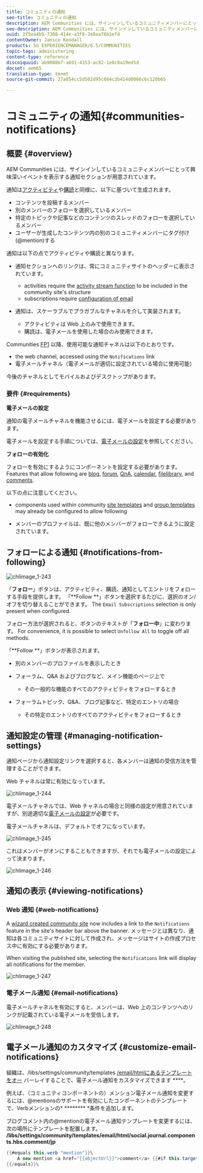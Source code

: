 ```yaml
---
title: コミュニティの通知
seo-title: コミュニティの通知
description: AEM Communities には、サインインしているコミュニティメンバーにとって興味深いイベントを表示する通知が用意されています
seo-description: AEM Communities には、サインインしているコミュニティメンバーにとって興味深いイベントを表示する通知が用意されています
uuid: 2f5ea4b5-7308-414e-a3f8-2e8aa76b1ef4
contentOwner: Janice Kendall
products: SG_EXPERIENCEMANAGER/6.5/COMMUNITIES
topic-tags: administering
content-type: reference
discoiquuid: ab9088b7-a691-4153-ac82-1e8c0a19ed5d
docset: aem65
translation-type: tm+mt
source-git-commit: 27a054cc5d502d95c664c3b414d0066c6c120b65

---
```



# コミュニティの通知{#communities-notifications}

## 概要 {#overview}

AEM Communities には、サインインしているコミュニティメンバーにとって興味深いイベントを表示する通知セクションが用意されています。

通知は[アクティビティ](/help/communities/essentials-activities.md)や[購読](/help/communities/subscriptions.md)と同様に、以下に基づいて生成されます。

* コンテンツを投稿するメンバー
* 別のメンバーのフォローを選択しているメンバー
* 特定のトピックや記事などのコンテンツのスレッドのフォローを選択しているメンバー
* ユーザーが生成したコンテンツ内の別のコミュニティメンバーにタグ付け(@mention)する

通知は以下の点でアクティビティや購読と異なります。

* 通知セクションへのリンクは、常にコミュニティサイトのヘッダーに表示されています。

   * activities require the [activity stream function](/help/communities/functions.md#activity-stream-function) to be included in the community site&#39;s structure
   * subscriptions require [configuration of email](/help/communities/email.md)

* 通知は、スケーラブルでプラガブルなチャネルを介して実装されます。

   * アクティビティは Web 上のみで使用できます。
   * 購読は、電子メールを使用した場合のみ使用できます。

Communities [FP1](/help/communities/deploy-communities.md#latestfeaturepack) 以降、使用可能な通知チャネルは以下のとおりです。

* the web channel, accessed using the `Notifications` link
* 電子メールチャネル（電子メールが適切に設定されている場合に使用可能）

今後のチャネルとしてモバイルおよびデスクトップがあります。

### 要件 {#requirements}

**電子メールの設定**

通知の電子メールチャネルを機能させるには、電子メールを設定する必要があります。

電子メールを設定する手順については、[電子メールの設定](/help/communities/analytics.md)を参照してください。

**フォローの有効化**

フォローを有効にするようにコンポーネントを設定する必要があります。Features that allow following are [blog](/help/communities/blog-feature.md), [forum](/help/communities/forum.md), [QnA](/help/communities/working-with-qna.md), [calendar](/help/communities/calendar.md), [filelibrary](/help/communities/file-library.md), and [comments](/help/communities/comments.md).

以下の点に注意してください。

* components used within community [site templates](/help/communities/sites.md) and [group templates](/help/communities/tools-groups.md) may already be configured to allow following

* メンバーのプロファイルは、既に他のメンバーがフォローできるように設定されています。

## フォローによる通知 {#notifications-from-following}

![chlimage_1-243](assets/chlimage_1-243.png)

「**フォロー**」ボタンは、アクティビティ、購読、通知としてエントリをフォローする手段を提供します。 「**Follow **」ボタンを選択するたびに、選択のオン/オフを切り替えることができます。 The `Email Subscriptions` selection is only present when configured.

フォロー方法が選択されると、ボタンのテキストが「**フォロー中**」に変わります。 For convenience, it is possible to select `Unfollow All` to toggle off all methods.

「**Follow **」ボタンが表示されます。

* 別のメンバーのプロファイルを表示したとき
* フォーラム、Q&amp;A およびブログなど、メイン機能のページ上で

   * その一般的な機能のすべてのアクティビティをフォローするとき

* フォーラムトピック、Q&amp;A、ブログ記事など、特定のエントリの場合

   * その特定のエントリのすべてのアクティビティをフォローするとき

## 通知設定の管理 {#managing-notification-settings}

通知ページから通知設定リンクを選択すると、各メンバーは通知の受信方法を管理することができます。

Web チャネルは常に有効になっています。

![chlimage_1-244](assets/chlimage_1-244.png)

電子メールチャネルでは、Web チャネルの場合と同様の設定が用意されていますが、別途適切な[電子メールの設定](/help/communities/email.md)が必要です。

電子メールチャネルは、デフォルトでオフになっています。

![chlimage_1-245](assets/chlimage_1-245.png)

これはメンバーがオンにすることもできますが、それでも電子メールの設定によって決まります。

![chlimage_1-246](assets/chlimage_1-246.png)

## 通知の表示 {#viewing-notifications}

### Web 通知 {#web-notifications}

A [wizard created community site](/help/communities/sites-console.md) now includes a link to the `Notifications` feature in the site&#39;s header bar above the banner. メッセージとは異なり、通知は各コミュニティサイトに対して作成され、メッセージはサイトの作成プロセス中に有効にする必要があります。

When visiting the published site, selecting the `Notifications` link will display all notifications for the member.

![chlimage_1-247](assets/chlimage_1-247.png)

### 電子メール通知 {#email-notifications}

電子メールチャネルを有効にすると、メンバーは、Web 上のコンテンツへのリンクが記載されている電子メールを受信します。

![chlimage_1-248](assets/chlimage_1-248.png)

## 電子メール通知のカスタマイズ {#customize-email-notifications}

組織は、/libs/settings/community/templates [/email/htmlにあるテンプレートをオー](/help/communities/client-customize.md#overlays) バーレイすることで、電子メール通知をカスタマイズできます ****。

例えば、（コミュニティコンポーネントの）メンション電子メール通知を変更するには、@mentionsのサポートを有効にしたコンポーネントのテンプレートで、Verbメンションの* ******** *条件を追加します。

ブログコメント内の@mentionの電子メール通知テンプレートを変更するには、次の場所にテンプレートを配置します。 **/libs/settings/community/templates/email/html/social.journal.components.hbs.comment/jp**

```java
{{#equals this.verb "mention"}}\
    A new mention <a href="{{objectUrl}}">comment</a> {{#if this.target.properties.[jcr:title]}}to the article "{{{target.displayName}}}" {{/if}}was added by {{{user.name}}} on {{dateUtil this.published format="EEE, d MMM yyyy HH:mm:ss z"}}.\n \
{{/equals}}\
```


